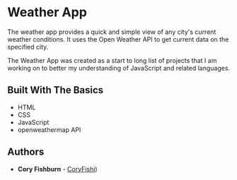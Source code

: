 # Weather App

The weather app provides a quick and simple view of any city's current weather conditions. It uses the Open Weather API to get current data on the specified city.

The Weather App was created as a start to long list of projects that I am working on to better my understanding of JavaScript and related languages.

## Built With The Basics

* HTML
* CSS
* JavaScript
* openweathermap API

## Authors

* **Cory Fishburn** - [CoryFishi](https://github.com/CoryFishi))
